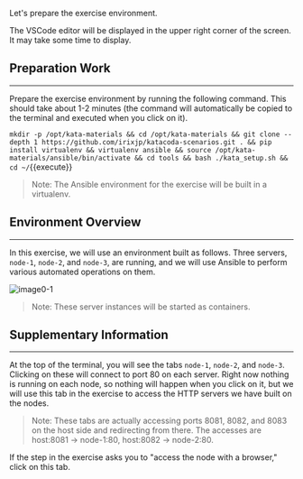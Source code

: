 Let's prepare the exercise environment.

The VSCode editor will be displayed in the upper right corner of the screen. It may take some time to display.

## Preparation Work
---
Prepare the exercise environment by running the following command. This should take about 1-2 minutes (the command will automatically be copied to the terminal and executed when you click on it).

`mkdir -p /opt/kata-materials && cd /opt/kata-materials && git clone --depth 1 https://github.com/irixjp/katacoda-scenarios.git . && pip install virtualenv && virtualenv ansible && source /opt/kata-materials/ansible/bin/activate && cd tools && bash ./kata_setup.sh && cd ~/`{{execute}}

> Note: The Ansible environment for the exercise will be built in a virtualenv.

## Environment Overview
---
In this exercise, we will use an environment built as follows. Three servers, `node-1`, `node-2`, and `node-3`, are running, and we will use Ansible to perform various automated operations on them.

![image0-1](https://raw.githubusercontent.com/irixjp/katacoda-scenarios/master/materials/images/kata_env.png "kata_env.png")

> Note: These server instances will be started as containers.

## Supplementary Information
---
At the top of the terminal, you will see the tabs `node-1`, `node-2`, and `node-3`. Clicking on these will connect to port 80 on each server. Right now nothing is running on each node, so nothing will happen when you click on it, but we will use this tab in the exercise to access the HTTP servers we have built on the nodes.

> Note: These tabs are actually accessing ports 8081, 8082, and 8083 on the host side and redirecting from there. The accesses are host:8081 -> node-1:80, host:8082 -> node-2:80.

If the step in the exercise asks you to "access the node with a browser," click on this tab.
